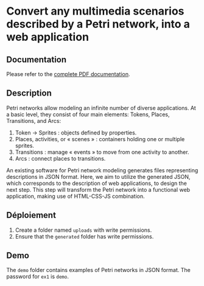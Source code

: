 # Convert any multimedia scenarios described by a Petri network, into a web application

## Documentation
Please refer to the <a href="https://github.com/droduit/petri-media/blob/master/doc.pdf">complete PDF documentation</a>.

## Description
Petri networks allow modeling an infinite number of diverse applications. At a basic level, they consist of four main elements: Tokens, Places, Transitions, and Arcs:
1.	Token -> Sprites : objects defined by properties.
2.	Places, activities, or « scenes » : containers holding one or multiple sprites.
3.	Transitions : manage « events » to move from one activity to another.
4.	Arcs : connect places to transitions.

An existing software for Petri network modeling generates files representing descriptions in JSON format. Here, we aim to utilize the generated JSON, which corresponds to the description of web applications, to design the next step. This step will transform the Petri network into a functional web application, making use of HTML-CSS-JS combination.

## Déploiement
1. Create a folder named `uploads` with write permissions.
2. Ensure that the `generated` folder has write permissions.

## Demo
The `demo` folder contains examples of Petri networks in JSON format.
The password for `ex1` is `demo`.

